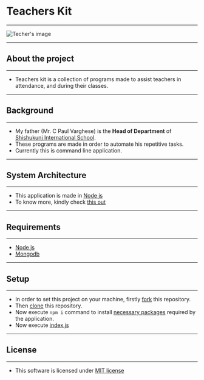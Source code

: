 # Teachers Kit

---

![Techer's image](https://cdn.pixabay.com/photo/2014/04/03/10/45/teaching-311356_960_720.png)

---

## About the project

---

- Teachers kit is a collection of programs made to assist teachers in attendance, and during their classes.

---

## Background

---

- My father (Mr. C Paul Varghese) is the **Head of Department** of [Shishukunj International School](https://www.shishukunj.in/).
- These programs are made in order to automate his repetitive tasks.
- Currently this is command line application.

---

## System Architecture

---

- This application is made in [Node js](https://nodejs.org/en/)
- To know more, kindly check [this out](https://github.com/Sam-Varghese/TeachersKit/blob/main/SystemArchitecture.md)

---

## Requirements

---

- [Node js](https://nodejs.org/en/)
- [Mongodb](https://www.mongodb.com/)

---

## Setup

---

- In order to set this project on your machine, firstly [fork](https://docs.github.com/en/get-started/quickstart/fork-a-repo) this repository.
- Then [clone](https://docs.github.com/en/repositories/creating-and-managing-repositories/cloning-a-repository) this repository.
- Now execute `npm i` command to install [necessary packages](https://github.com/Sam-Varghese/TeachersKit/network/dependencies) required by the application.
- Now execute [index.js](https://github.com/Sam-Varghese/TeachersKit/blob/main/index.js)

---

## License

---

- This software is licensed under [MIT license](https://github.com/Sam-Varghese/TeachersKit/blob/main/LICENSE)